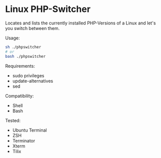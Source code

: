 # Linux PHP-Switcher
Locates and lists the currently installed PHP-Versions of a Linux and let's you switch between them.

Usage:
```bash
sh ./phpswitcher
# or
bash ./phpswitcher
```

Requirements:
- sudo privileges
- update-alternatives
- sed

Compatibility:
- Shell
- Bash

Tested:
- Ubuntu Terminal
- ZSH
- Terminator
- Xterm
- Tilix
